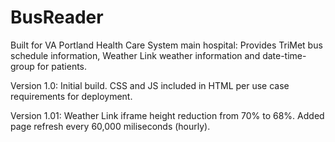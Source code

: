 # BusReader

Built for VA Portland Health Care System main hospital:
  Provides TriMet bus schedule information, Weather Link weather information and date-time-group for patients.
  
Version 1.0:
  Initial build.
  CSS and JS included in HTML per use case requirements for deployment.

Version 1.01:
	Weather Link iframe height reduction from 70% to 68%.
	Added page refresh every 60,000 miliseconds (hourly).
